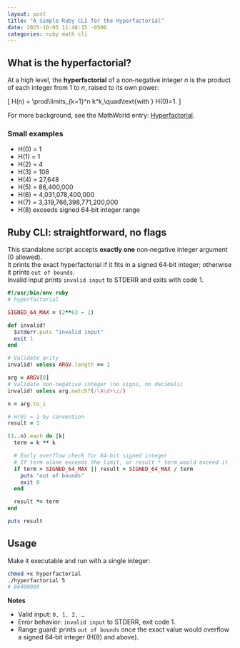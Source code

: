 ```yaml
---
layout: post
title: "A Simple Ruby CLI for the Hyperfactorial"
date: 2025-10-05 11:48:15 -0500
categories: ruby math cli
---
```


## What is the hyperfactorial?

At a high level, the **hyperfactorial** of a non‑negative integer *n* is the product of each integer from 1 to *n*, raised to its own power:

\[ H(n) = \prod\limits_{k=1}^n k^k,\quad\text{with } H(0)=1. \]

For more background, see the MathWorld entry: [Hyperfactorial](https://mathworld.wolfram.com/Hyperfactorial.html?utm_source=cassidoo&utm_medium=email&utm_campaign=i-recommend-the-freedom-that-comes-from-asking).

### Small examples

- H(0) = 1  
- H(1) = 1  
- H(2) = 4  
- H(3) = 108  
- H(4) = 27,648  
- H(5) = 86,400,000  
- H(6) = 4,031,078,400,000  
- H(7) = 3,319,766,398,771,200,000  
- H(8) exceeds signed 64‑bit integer range

## Ruby CLI: straightforward, no flags

This standalone script accepts **exactly one** non‑negative integer argument (0 allowed).  
It prints the exact hyperfactorial if it fits in a signed 64‑bit integer; otherwise it prints `out of bounds`.  
Invalid input prints `invalid input` to STDERR and exits with code 1.

```ruby
#!/usr/bin/env ruby
# hyperfactorial

SIGNED_64_MAX = (2**63 - 1)

def invalid!
  $stderr.puts "invalid input"
  exit 1
end

# Validate arity
invalid! unless ARGV.length == 1

arg = ARGV[0]
# Validate non-negative integer (no signs, no decimals)
invalid! unless arg.match?(/\A\d+\z/)

n = arg.to_i

# H(0) = 1 by convention
result = 1

(1..n).each do |k|
  term = k ** k

  # Early overflow check for 64-bit signed integer
  # If term alone exceeds the limit, or result * term would exceed it -> out of bounds
  if term > SIGNED_64_MAX || result > SIGNED_64_MAX / term
    puts "out of bounds"
    exit 0
  end

  result *= term
end

puts result
```

## Usage

Make it executable and run with a single integer:

```bash
chmod +x hyperfactorial
./hyperfactorial 5
# 86400000
```

**Notes**  
- Valid input: `0, 1, 2, …`  
- Error behavior: `invalid input` to STDERR, exit code 1.  
- Range guard: prints `out of bounds` once the exact value would overflow a signed 64‑bit integer (H(8) and above).
